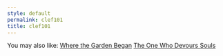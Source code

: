 ```yaml
---
style: default
permalink: clef101
title: clef101
---
```

You may also like:
[Where the Garden Began](http://scp-wiki.net/where-the-garden-began)
[The One Who Devours Souls](http://scp-wiki.net/the-one-who-devours-souls)